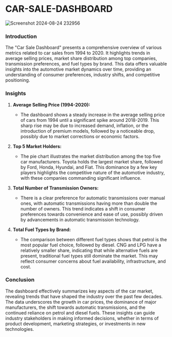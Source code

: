 # CAR-SALE-DASHBOARD
![Screenshot 2024-08-24 232956](https://github.com/user-attachments/assets/afadf673-a041-4d78-85a6-7218e46ee09b)
### Introduction
The "Car Sale Dashboard" presents a comprehensive overview of various metrics related to car sales from 1994 to 2020. It highlights trends in average selling prices, market share distribution among top companies, transmission preferences, and fuel types by brand. This data offers valuable insights into the automotive market dynamics over time, providing an understanding of consumer preferences, industry shifts, and competitive positioning.

### Insights

1. **Average Selling Price (1994-2020):**
   - The dashboard shows a steady increase in the average selling price of cars from 1994 until a significant spike around 2018-2019. This sharp rise may be due to increased demand, inflation, or the introduction of premium models, followed by a noticeable drop, possibly due to market corrections or economic factors.

2. **Top 5 Market Holders:**
   - The pie chart illustrates the market distribution among the top five car manufacturers. Toyota holds the largest market share, followed by Ford, Honda, Hyundai, and Fiat. This dominance by a few key players highlights the competitive nature of the automotive industry, with these companies commanding significant influence.

3. **Total Number of Transmission Owners:**
   - There is a clear preference for automatic transmissions over manual ones, with automatic transmissions having more than double the number of owners. This trend indicates a shift in consumer preferences towards convenience and ease of use, possibly driven by advancements in automatic transmission technology.

4. **Total Fuel Types by Brand:**
   - The comparison between different fuel types shows that petrol is the most popular fuel choice, followed by diesel. CNG and LPG have a relatively smaller share, indicating that while alternative fuels are present, traditional fuel types still dominate the market. This may reflect consumer concerns about fuel availability, infrastructure, and cost.

### Conclusion
The dashboard effectively summarizes key aspects of the car market, revealing trends that have shaped the industry over the past few decades. The data underscores the growth in car prices, the dominance of major manufacturers, the shift towards automatic transmissions, and the continued reliance on petrol and diesel fuels. These insights can guide industry stakeholders in making informed decisions, whether in terms of product development, marketing strategies, or investments in new technologies.

